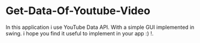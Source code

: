 # Get-Data-Of-Youtube-Video
In this application i use YouTube Data API. With a simple GUI implemented in swing.
i hope you find it useful to implement in your app :) !.
